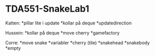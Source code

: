 # TDA551-SnakeLab1


Katten:
*pillar lite i update
*kollar på deque
*updatedirection

Hussein:
*kollar på deque
*move cherry
*gamefactory

Corre:
*move snake
*variabler
*cherry (tile)
*snakehead
*snakebody
*empty
